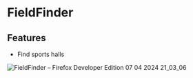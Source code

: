# FieldFinder

## Features
 - Find sports halls
 

![FieldFinder – Firefox Developer Edition 07 04 2024 21_03_06](https://github.com/FackoTall/FieldFinder/assets/55063400/33cff4a3-fd7a-4238-83a5-709a0a167f06)
